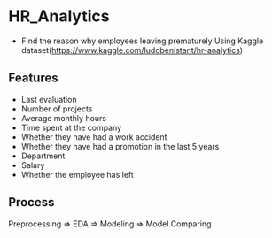 # HR_Analytics
- Find the reason why employees leaving prematurely Using Kaggle dataset(https://www.kaggle.com/ludobenistant/hr-analytics)

## Features
- Last evaluation
- Number of projects
- Average monthly hours
- Time spent at the company
- Whether they have had a work accident
- Whether they have had a promotion in the last 5 years
- Department
- Salary
- Whether the employee has left


## Process
Preprocessing => EDA => Modeling => Model Comparing


